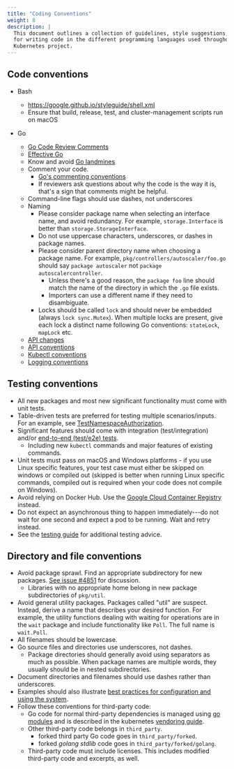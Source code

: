 ```yaml
---
title: "Coding Conventions"
weight: 8
description: |
  This document outlines a collection of guidelines, style suggestions, and tips
  for writing code in the different programming languages used throughout the
  Kubernetes project.
---
```


## Code conventions

  - Bash
    - https://google.github.io/styleguide/shell.xml
    - Ensure that build, release, test, and cluster-management scripts run on macOS

  - Go
    - [Go Code Review Comments](https://github.com/golang/go/wiki/CodeReviewComments)
    - [Effective Go](https://golang.org/doc/effective_go.html)
    - Know and avoid [Go landmines](https://gist.github.com/lavalamp/4bd23295a9f32706a48f)
    - Comment your code.
      - [Go's commenting conventions](http://blog.golang.org/godoc-documenting-go-code)
      - If reviewers ask questions about why the code is the way it is, that's a sign that comments might be helpful.
    - Command-line flags should use dashes, not underscores
    - Naming
      - Please consider package name when selecting an interface name, and avoid redundancy. For example, `storage.Interface` is better than `storage.StorageInterface`.
      - Do not use uppercase characters, underscores, or dashes in package names.
      - Please consider parent directory name when choosing a package name. For example, `pkg/controllers/autoscaler/foo.go` should say `package autoscaler` not `package autoscalercontroller`.
          - Unless there's a good reason, the `package foo` line should match the name of the directory in which the `.go` file exists.
          - Importers can use a different name if they need to disambiguate.
      - Locks should be called `lock` and should never be embedded (always `lock sync.Mutex`). When multiple locks are present, give each lock a distinct name following Go conventions: `stateLock`, `mapLock` etc.
    - [API changes](/contributors/devel/sig-architecture/api_changes.md)
    - [API conventions](/contributors/devel/sig-architecture/api-conventions.md)
    - [Kubectl conventions](/contributors/devel/sig-cli/kubectl-conventions.md)
    - [Logging conventions](/contributors/devel/sig-instrumentation/logging.md)

## Testing conventions

  - All new packages and most new significant functionality must come with unit tests.
  - Table-driven tests are preferred for testing multiple scenarios/inputs. For an example, see [TestNamespaceAuthorization](https://git.k8s.io/kubernetes/test/integration/auth/auth_test.go).
  - Significant features should come with integration (test/integration) and/or [end-to-end (test/e2e) tests](/contributors/devel/sig-testing/e2e-tests.md).
    - Including new `kubectl` commands and major features of existing commands.
  - Unit tests must pass on macOS and Windows platforms - if you use Linux specific features, your test case must either be skipped on windows or compiled out (skipped is better when running Linux specific commands, compiled out is required when your code does not compile on Windows).
  - Avoid relying on Docker Hub. Use the [Google Cloud Container Registry](https://gcr.io) instead.
  - Do not expect an asynchronous thing to happen immediately---do not wait for one second and expect a pod to be running. Wait and retry instead.
  - See the [testing guide](/contributors/devel/sig-testing/testing.md) for additional testing advice.

## Directory and file conventions

  - Avoid package sprawl. Find an appropriate subdirectory for new packages. [See issue #4851](http://issues.k8s.io/4851) for discussion.
    - Libraries with no appropriate home belong in new package subdirectories of `pkg/util`.
  - Avoid general utility packages. Packages called "util" are suspect. Instead, derive a name that describes your desired function. For example, the utility functions dealing with waiting for operations are in the `wait` package and include functionality like `Poll`. The full name is `wait.Poll`.
  - All filenames should be lowercase.
  - Go source files and directories use underscores, not dashes.
    - Package directories should generally avoid using separators as much as possible. When package names are multiple words, they usually should be in nested subdirectories.
  - Document directories and filenames should use dashes rather than underscores.
  - Examples should also illustrate [best practices for configuration and using the system](https://kubernetes.io/docs/concepts/configuration/overview/).
  - Follow these conventions for third-party code:
    - Go code for normal third-party dependencies is managed using [go modules](https://github.com/golang/go/wiki/Modules) and is described in the kubernetes [vendoring guide](/contributors/devel/sig-architecture/vendor.md).
    - Other third-party code belongs in `third_party`.
      - forked third party Go code goes in `third_party/forked`.
      - forked _golang stdlib_ code goes in `third_party/forked/golang`.
    - Third-party code must include licenses. This includes modified third-party code and excerpts, as well.

